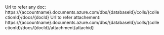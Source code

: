 
Url to refer any doc:  https://{accountname}.documents.azure.com/dbs/{databaseId}/colls/{collectionId}/docs/{docId}
Url to refer attachement: https://{accountname}.documents.azure.com/dbs/{databaseId}/colls/{collectionId}/docs/{docId}/attachment{attachid}

